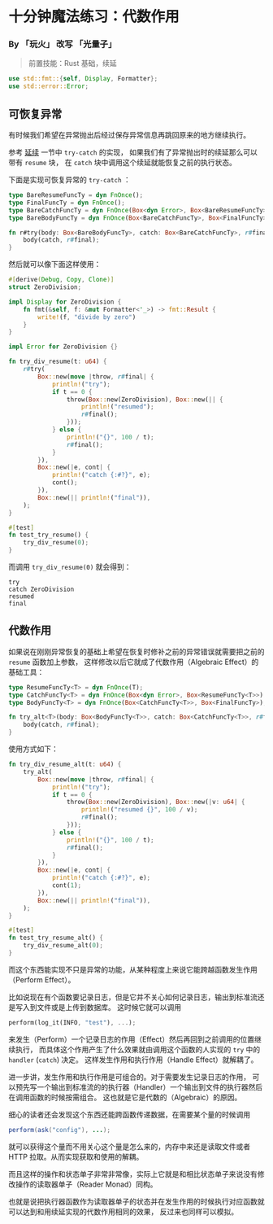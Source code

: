 # 十分钟魔法练习：代数作用

### By 「玩火」 改写 「光量子」

> 前置技能：Rust 基础，续延

```rust
use std::fmt::{self, Display, Formatter};
use std::error::Error;
```

## 可恢复异常

有时候我们希望在异常抛出后经过保存异常信息再跳回原来的地方继续执行。

参考 [延续](Continuation.md) 一节中 `try-catch` 的实现，
如果我们有了异常抛出时的续延那么可以带有 `resume` 块， 在 `catch` 块中调用这个续延就能恢复之前的执行状态。

下面是实现可恢复异常的 `try-catch` ：

```rust
type BareResumeFuncTy = dyn FnOnce();
type FinalFuncTy = dyn FnOnce();
type BareCatchFuncTy = dyn FnOnce(Box<dyn Error>, Box<BareResumeFuncTy>);
type BareBodyFuncTy = dyn FnOnce(Box<BareCatchFuncTy>, Box<FinalFuncTy>);

fn r#try(body: Box<BareBodyFuncTy>, catch: Box<BareCatchFuncTy>, r#final: Box<FinalFuncTy>) {
    body(catch, r#final);
}
```

然后就可以像下面这样使用：

```rust
#[derive(Debug, Copy, Clone)]
struct ZeroDivision;

impl Display for ZeroDivision {
    fn fmt(&self, f: &mut Formatter<'_>) -> fmt::Result {
        write!(f, "divide by zero")
    }
}

impl Error for ZeroDivision {}

fn try_div_resume(t: u64) {
    r#try(
        Box::new(move |throw, r#final| {
            println!("try");
            if t == 0 {
                throw(Box::new(ZeroDivision), Box::new(|| {
                    println!("resumed");
                    r#final();
                }));
            } else {
                println!("{}", 100 / t);
                r#final();
            }
        }),
        Box::new(|e, cont| {
            println!("catch {:#?}", e);
            cont();
        }),
        Box::new(|| println!("final")),
    );
}

#[test]
fn test_try_resume() {
    try_div_resume(0);
}
```

而调用 `try_div_resume(0)` 就会得到：

```
try
catch ZeroDivision
resumed
final
```

## 代数作用

如果说在刚刚异常恢复的基础上希望在恢复时修补之前的异常错误就需要把之前的 `resume` 函数加上参数，
这样修改以后它就成了代数作用（Algebraic Effect）的基础工具：

```rust
type ResumeFuncTy<T> = dyn FnOnce(T);
type CatchFuncTy<T> = dyn FnOnce(Box<dyn Error>, Box<ResumeFuncTy<T>>);
type BodyFuncTy<T> = dyn FnOnce(Box<CatchFuncTy<T>>, Box<FinalFuncTy>);

fn try_alt<T>(body: Box<BodyFuncTy<T>>, catch: Box<CatchFuncTy<T>>, r#final: Box<FinalFuncTy>) {
    body(catch, r#final);
}
```

使用方式如下：

```rust
fn try_div_resume_alt(t: u64) {
    try_alt(
        Box::new(move |throw, r#final| {
            println!("try");
            if t == 0 {
                throw(Box::new(ZeroDivision), Box::new(|v: u64| {
                    println!("resumed {}", 100 / v);
                    r#final();
                }));
            } else {
                println!("{}", 100 / t);
                r#final();
            }
        }),
        Box::new(|e, cont| {
            println!("catch {:#?}", e);
            cont(1);
        }),
        Box::new(|| println!("final")),
    );
}

#[test]
fn test_try_resume_alt() {
    try_div_resume_alt(0);
}
```

而这个东西能实现不只是异常的功能，从某种程度上来说它能跨越函数发生作用（Perform Effect）。

比如说现在有个函数要记录日志，但是它并不关心如何记录日志，输出到标准流还是写入到文件或是上传到数据库。
这时候它就可以调用

``` rust
perform(log_it(INFO, "test"), ...);
```

来发生（Perform）一个记录日志的作用（Effect）然后再回到之前调用的位置继续执行，
而具体这个作用产生了什么效果就由调用这个函数的人实现的 `try` 中的 `handler` (`catch`) 决定。
这样发生作用和执行作用（Handle Effect）就解耦了。

进一步讲，发生作用和执行作用是可组合的。对于需要发生记录日志的作用，
可以预先写一个输出到标准流的的执行器（Handler）一个输出到文件的执行器然后在调用函数的时候按需组合。
这也就是它是代数的（Algebraic）的原因。

细心的读者还会发现这个东西还能跨函数传递数据，在需要某个量的时候调用

```java
perform(ask("config"), ...);
```

就可以获得这个量而不用关心这个量是怎么来的，内存中来还是读取文件或者 HTTP 拉取。从而实现获取和使用的解耦。

而且这样的操作和状态单子非常非常像，实际上它就是和相比状态单子来说没有修改操作的读取器单子（Reader Monad）同构。

也就是说把执行器函数作为读取器单子的状态并在发生作用的时候执行对应函数就可以达到和用续延实现的代数作用相同的效果，
反过来也同样可以模拟。